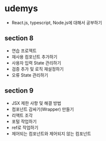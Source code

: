 # udemys

- React.js, typescript, Node.js에 대해서 공부하기

## section 8

- 연습 프로젝트
- 재사용 컴포넌트 추가하기
- 사용자 입력 State 관리하기
- 검증 추가 및 로직 재설정하기
- 오류 State 관리하기

## section 9

- JSX 제한 사항 및 해결 방법
- 컴포넌트 감싸기(Wrapper) 만들기
- 리액트 조각
- 포털 작업하기
- ref로 작업하기
- 제어되는 컴포넌트와 제어되지 않는 컴포넌트
